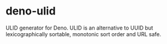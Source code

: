 # deno-ulid
ULID generator for Deno. ULID is an alternative to UUID but lexicographically sortable, monotonic sort order and URL safe.

